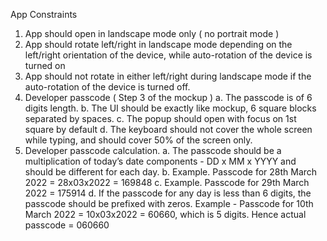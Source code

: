 App Constraints
1. App should open in landscape mode only ( no portrait mode )
2. App should rotate left/right in landscape mode depending on the left/right orientation of
the device, while auto-rotation of the device is turned on
3. App should not rotate in either left/right during landscape mode if the auto-rotation of the
device is turned off.
4. Developer passcode ( Step 3 of the mockup )
a. The passcode is of 6 digits length.
b. The UI should be exactly like mockup, 6 square blocks separated by spaces.
c. The popup should open with focus on 1st square by default
d. The keyboard should not cover the whole screen while typing, and should cover
50% of the screen only.
5. Developer passcode calculation.
a. The passcode should be a multiplication of today’s date components - DD x MM
x YYYY and should be different for each day.
b. Example. Passcode for 28th March 2022 = 28x03x2022 = 169848
c. Example. Passcode for 29th March 2022 = 175914
d. If the passcode for any day is less than 6 digits, the passcode should be prefixed
with zeros. Example - Passcode for 10th March 2022 = 10x03x2022 = 60660,
which is 5 digits. Hence actual passcode = 060660
